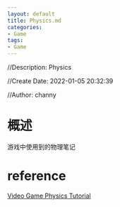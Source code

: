 ```yaml
---
layout: default
title: Physics.md
categories:
- Game
tags:
- Game
---
```

//Description: Physics

//Create Date: 2022-01-05 20:32:39

//Author: channy

# 概述 
游戏中使用到的物理笔记

# reference
[Video Game Physics Tutorial](https://www.toptal.com/game/video-game-physics-part-i-an-introduction-to-rigid-body-dynamics)
